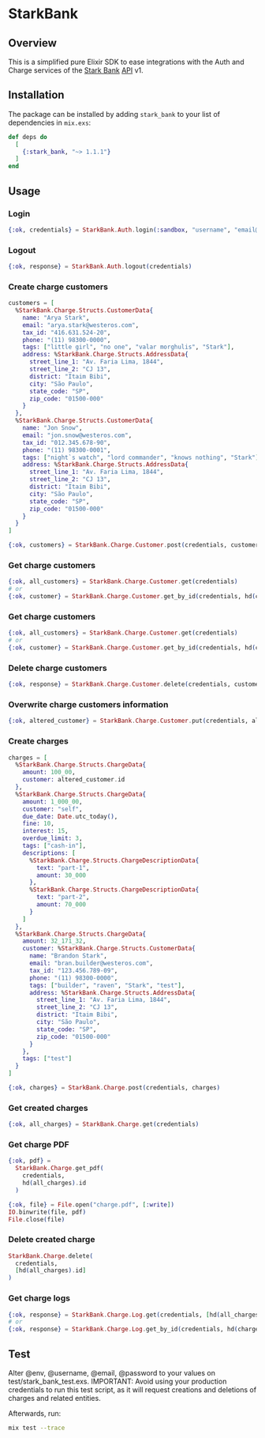 # StarkBank

## Overview

This is a simplified pure Elixir SDK to ease integrations with the Auth and Charge services of the [Stark Bank](https://starkbank.com) [API](https://docs.api.starkbank.com/?version=latest) v1.

## Installation

The package can be installed by adding `stark_bank` to your list of dependencies in `mix.exs`:

```elixir
def deps do
  [
    {:stark_bank, "~> 1.1.1"}
  ]
end
```

## Usage

### Login

```elixir
{:ok, credentials} = StarkBank.Auth.login(:sandbox, "username", "email@email.com", "password")
```

### Logout

```elixir
{:ok, response} = StarkBank.Auth.logout(credentials)
```

### Create charge customers

```elixir
customers = [
  %StarkBank.Charge.Structs.CustomerData{
    name: "Arya Stark",
    email: "arya.stark@westeros.com",
    tax_id: "416.631.524-20",
    phone: "(11) 98300-0000",
    tags: ["little girl", "no one", "valar morghulis", "Stark"],
    address: %StarkBank.Charge.Structs.AddressData{
      street_line_1: "Av. Faria Lima, 1844",
      street_line_2: "CJ 13",
      district: "Itaim Bibi",
      city: "São Paulo",
      state_code: "SP",
      zip_code: "01500-000"
    }
  },
  %StarkBank.Charge.Structs.CustomerData{
    name: "Jon Snow",
    email: "jon.snow@westeros.com",
    tax_id: "012.345.678-90",
    phone: "(11) 98300-0001",
    tags: ["night`s watch", "lord commander", "knows nothing", "Stark"],
    address: %StarkBank.Charge.Structs.AddressData{
      street_line_1: "Av. Faria Lima, 1844",
      street_line_2: "CJ 13",
      district: "Itaim Bibi",
      city: "São Paulo",
      state_code: "SP",
      zip_code: "01500-000"
    }
  }
]

{:ok, customers} = StarkBank.Charge.Customer.post(credentials, customers)
```

### Get charge customers

```elixir
{:ok, all_customers} = StarkBank.Charge.Customer.get(credentials)
# or
{:ok, customer} = StarkBank.Charge.Customer.get_by_id(credentials, hd(customers).id)
```

### Get charge customers

```elixir
{:ok, all_customers} = StarkBank.Charge.Customer.get(credentials)
# or
{:ok, customer} = StarkBank.Charge.Customer.get_by_id(credentials, hd(customers).id)
```

### Delete charge customers

```elixir
{:ok, response} = StarkBank.Charge.Customer.delete(credentials, customers)
```

### Overwrite charge customers information

```elixir
{:ok, altered_customer} = StarkBank.Charge.Customer.put(credentials, altered_customer)
```

### Create charges

```elixir
charges = [
  %StarkBank.Charge.Structs.ChargeData{
    amount: 100_00,
    customer: altered_customer.id
  },
  %StarkBank.Charge.Structs.ChargeData{
    amount: 1_000_00,
    customer: "self",
    due_date: Date.utc_today(),
    fine: 10,
    interest: 15,
    overdue_limit: 3,
    tags: ["cash-in"],
    descriptions: [
      %StarkBank.Charge.Structs.ChargeDescriptionData{
        text: "part-1",
        amount: 30_000
      },
      %StarkBank.Charge.Structs.ChargeDescriptionData{
        text: "part-2",
        amount: 70_000
      }
    ]
  },
  %StarkBank.Charge.Structs.ChargeData{
    amount: 32_171_32,
    customer: %StarkBank.Charge.Structs.CustomerData{
      name: "Brandon Stark",
      email: "bran.builder@westeros.com",
      tax_id: "123.456.789-09",
      phone: "(11) 98300-0000",
      tags: ["builder", "raven", "Stark", "test"],
      address: %StarkBank.Charge.Structs.AddressData{
        street_line_1: "Av. Faria Lima, 1844",
        street_line_2: "CJ 13",
        district: "Itaim Bibi",
        city: "São Paulo",
        state_code: "SP",
        zip_code: "01500-000"
      }
    },
    tags: ["test"]
  }
]

{:ok, charges} = StarkBank.Charge.post(credentials, charges)
```

### Get created charges

```elixir
{:ok, all_charges} = StarkBank.Charge.get(credentials)
```

### Get charge PDF

```elixir
{:ok, pdf} =
  StarkBank.Charge.get_pdf(
    credentials,
    hd(all_charges).id
  )

{:ok, file} = File.open("charge.pdf", [:write])
IO.binwrite(file, pdf)
File.close(file)
```

### Delete created charge

```elixir
StarkBank.Charge.delete(
  credentials,
  [hd(all_charges).id]
)
```

### Get charge logs

```elixir
{:ok, response} = StarkBank.Charge.Log.get(credentials, [hd(all_charges).id])
# or
{:ok, response} = StarkBank.Charge.Log.get_by_id(credentials, hd(charge_logs).id)
```

## Test

Alter @env, @username, @email, @password to your values on test/stark_bank_test.exs. IMPORTANT: Avoid using your production credentials to run this test script, as it will request creations and deletions of charges and related entities.

Afterwards, run:
```sh
mix test --trace
```
